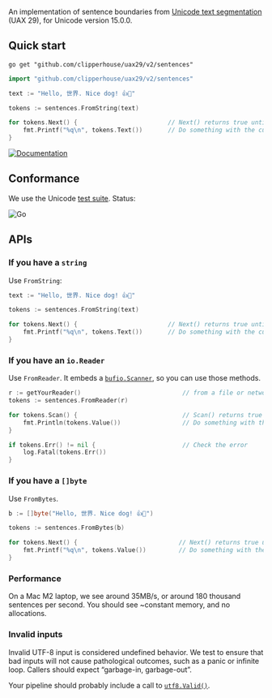 An implementation of sentence boundaries from [Unicode text segmentation](https://unicode.org/reports/tr29/#Sentence_Boundaries) (UAX 29), for Unicode version 15.0.0.

## Quick start

```
go get "github.com/clipperhouse/uax29/v2/sentences"
```

```go
import "github.com/clipperhouse/uax29/v2/sentences"

text := "Hello, 世界. Nice dog! 👍🐶"

tokens := sentences.FromString(text)

for tokens.Next() {                         // Next() returns true until end of data
	fmt.Printf("%q\n", tokens.Text())       // Do something with the current sentence
}
```

[![Documentation](https://pkg.go.dev/badge/github.com/clipperhouse/uax29/v2/sentences.svg)](https://pkg.go.dev/github.com/clipperhouse/uax29/v2/sentences)

## Conformance

We use the Unicode [test suite](https://unicode.org/reports/tr41/tr41-26.html#Tests29). Status:

![Go](https://github.com/clipperhouse/uax29/actions/workflows/gotest.yml/badge.svg)

## APIs

### If you have a `string`

Use `FromString`:

```go
text := "Hello, 世界. Nice dog! 👍🐶"

tokens := sentences.FromString(text)

for tokens.Next() {                         // Next() returns true until end of data
	fmt.Printf("%q\n", tokens.Text())       // Do something with the current sentence
}
```

### If you have an `io.Reader`

Use `FromReader`. It embeds a [`bufio.Scanner`](https://pkg.go.dev/bufio#Scanner), so you can use those methods.

```go
r := getYourReader()                            // from a file or network maybe
tokens := sentences.FromReader(r)

for tokens.Scan() {                             // Scan() returns true until error or EOF
	fmt.Println(tokens.Value())                 // Do something with the current sentence
}

if tokens.Err() != nil {                        // Check the error
	log.Fatal(tokens.Err())
}
```

### If you have a `[]byte`

Use `FromBytes`.

```go
b := []byte("Hello, 世界. Nice dog! 👍🐶")

tokens := sentences.FromBytes(b)

for tokens.Next() {                            // Next() returns true until end of data
	fmt.Printf("%q\n", tokens.Value())         // Do something with the current sentence
}
```

### Performance

On a Mac M2 laptop, we see around 35MB/s, or around 180 thousand sentences per second. You should see ~constant memory, and no allocations.

### Invalid inputs

Invalid UTF-8 input is considered undefined behavior. We test to ensure that bad inputs will not cause pathological outcomes, such as a panic or infinite loop. Callers should expect “garbage-in, garbage-out”.

Your pipeline should probably include a call to [`utf8.Valid()`](https://pkg.go.dev/unicode/utf8#Valid).
